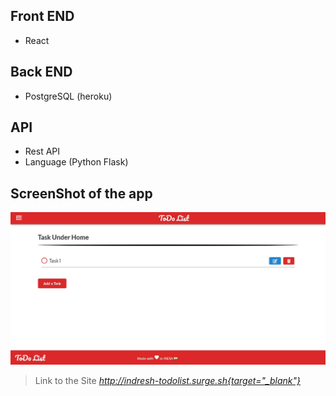 ## Front END

- React

## Back END

- PostgreSQL (heroku)

## API

- Rest API
- Language (Python Flask)

## ScreenShot of the app

![App Screenshot](/app.jpg)

> Link to the Site _http://indresh-todolist.surge.sh{target="_blank"}_
